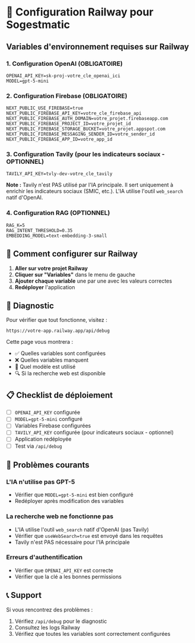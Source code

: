 # 🚀 Configuration Railway pour Sogestmatic

## Variables d'environnement requises sur Railway

### 1. Configuration OpenAI (OBLIGATOIRE)
```
OPENAI_API_KEY=sk-proj-votre_cle_openai_ici
MODEL=gpt-5-mini
```

### 2. Configuration Firebase (OBLIGATOIRE)
```
NEXT_PUBLIC_USE_FIREBASE=true
NEXT_PUBLIC_FIREBASE_API_KEY=votre_cle_firebase_api
NEXT_PUBLIC_FIREBASE_AUTH_DOMAIN=votre_projet.firebaseapp.com
NEXT_PUBLIC_FIREBASE_PROJECT_ID=votre_projet_id
NEXT_PUBLIC_FIREBASE_STORAGE_BUCKET=votre_projet.appspot.com
NEXT_PUBLIC_FIREBASE_MESSAGING_SENDER_ID=votre_sender_id
NEXT_PUBLIC_FIREBASE_APP_ID=votre_app_id
```

### 3. Configuration Tavily (pour les indicateurs sociaux - OPTIONNEL)
```
TAVILY_API_KEY=tvly-dev-votre_cle_tavily
```
**Note :** Tavily n'est PAS utilisé par l'IA principale. Il sert uniquement à enrichir les indicateurs sociaux (SMIC, etc.). L'IA utilise l'outil `web_search` natif d'OpenAI.

### 4. Configuration RAG (OPTIONNEL)
```
RAG_K=5
RAG_INTENT_THRESHOLD=0.35
EMBEDDING_MODEL=text-embedding-3-small
```

## 🔧 Comment configurer sur Railway

1. **Aller sur votre projet Railway**
2. **Cliquer sur "Variables"** dans le menu de gauche
3. **Ajouter chaque variable** une par une avec les valeurs correctes
4. **Redéployer** l'application

## 🐛 Diagnostic

Pour vérifier que tout fonctionne, visitez :
```
https://votre-app.railway.app/api/debug
```

Cette page vous montrera :
- ✅ Quelles variables sont configurées
- ❌ Quelles variables manquent
- 🤖 Quel modèle est utilisé
- 🔍 Si la recherche web est disponible

## 📋 Checklist de déploiement

- [ ] `OPENAI_API_KEY` configurée
- [ ] `MODEL=gpt-5-mini` configuré
- [ ] Variables Firebase configurées
- [ ] `TAVILY_API_KEY` configurée (pour indicateurs sociaux - optionnel)
- [ ] Application redéployée
- [ ] Test via `/api/debug`

## 🚨 Problèmes courants

### L'IA n'utilise pas GPT-5
- Vérifier que `MODEL=gpt-5-mini` est bien configuré
- Redéployer après modification des variables

### La recherche web ne fonctionne pas
- L'IA utilise l'outil `web_search` natif d'OpenAI (pas Tavily)
- Vérifier que `useWebSearch=true` est envoyé dans les requêtes
- Tavily n'est PAS nécessaire pour l'IA principale

### Erreurs d'authentification
- Vérifier que `OPENAI_API_KEY` est correcte
- Vérifier que la clé a les bonnes permissions

## 📞 Support

Si vous rencontrez des problèmes :
1. Vérifiez `/api/debug` pour le diagnostic
2. Consultez les logs Railway
3. Vérifiez que toutes les variables sont correctement configurées
